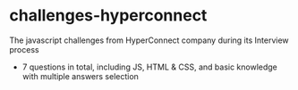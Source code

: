 # challenges-hyperconnect

The javascript challenges from HyperConnect company during its Interview process

* 7 questions in total, including JS, HTML & CSS, and basic knowledge with multiple answers selection
